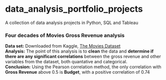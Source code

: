 # data_analysis_portfolio_projects
A collection of data analysis projects in Python, SQL and Tableau
<br>
### Four decades of Movies Gross Revenue analysis
**Data set:** Downloaded from Kaggle, [The Movies Dataset](https://www.kaggle.com/datasets/rounakbanik/the-movies-dataset)
<br>**Analysis:** The point of this analysis is to **clean** the data and **determine if there are any significant correlations** between the gross revenue and other variables from the dataset, both quantative and categorical.
<br>**Conclusion:** Using the Pearson correlation method, the only correlation with **Gross Revenue** above 0.5 is **Budget**, with a positive correlation of 0.74 
